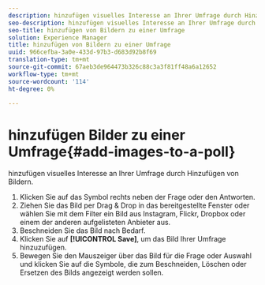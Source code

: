 ```yaml
---
description: hinzufügen visuelles Interesse an Ihrer Umfrage durch Hinzufügen von Bildern.
seo-description: hinzufügen visuelles Interesse an Ihrer Umfrage durch Hinzufügen von Bildern.
seo-title: hinzufügen von Bildern zu einer Umfrage
solution: Experience Manager
title: hinzufügen von Bildern zu einer Umfrage
uuid: 966cefba-3a0e-433d-97b3-d683d92b8f69
translation-type: tm+mt
source-git-commit: 67aeb3de964473b326c88c3a3f81ff48a6a12652
workflow-type: tm+mt
source-wordcount: '114'
ht-degree: 0%

---
```



# hinzufügen Bilder zu einer Umfrage{#add-images-to-a-poll}

hinzufügen visuelles Interesse an Ihrer Umfrage durch Hinzufügen von Bildern.

1. Klicken Sie auf das Symbol rechts neben der Frage oder den Antworten.
1. Ziehen Sie das Bild per Drag &amp; Drop in das bereitgestellte Fenster oder wählen Sie mit dem Filter ein Bild aus Instagram, Flickr, Dropbox oder einem der anderen aufgelisteten Anbieter aus.
1. Beschneiden Sie das Bild nach Bedarf.
1. Klicken Sie auf **[!UICONTROL Save]**, um das Bild Ihrer Umfrage hinzuzufügen.
1. Bewegen Sie den Mauszeiger über das Bild für die Frage oder Auswahl und klicken Sie auf die Symbole, die zum Beschneiden, Löschen oder Ersetzen des Bilds angezeigt werden sollen.
